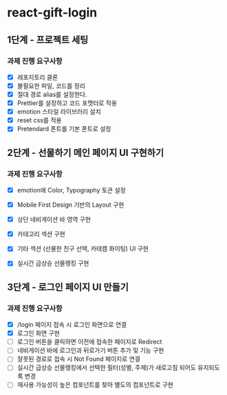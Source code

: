 # react-gift-login

## 1단계 - 프로젝트 세팅

### 과제 진행 요구사항

- [x] 레포지토리 클론
- [x] 불필요한 파일, 코드를 정리
- [x] 절대 경로 alias를 설정한다.
- [x] Prettier를 설정하고 코드 포맷터로 적용
- [x] emotion 스타일 라이브러리 설치
- [x] reset css를 적용
- [x] Pretendard 폰트를 기본 폰트로 설정

## 2단계 - 선물하기 메인 페이지 UI 구현하기

### 과제 진행 요구사항

- [x] emotion에 Color, Typography 토큰 설정
- [x] Mobile First Design 기반의 Layout 구현
- [x] 상단 네비게이션 바 영역 구현
- [x] 카테고리 섹션 구현
- [x] 기타 섹션 (선물한 친구 선택, 카테캠 화이팅) UI 구현
- [x] 실시간 급상승 선물랭킹 구현


## 3단계 - 로그인 페이지 UI 만들기

### 과제 진행 요구사항

- [x] /login 페이지 접속 시 로그인 화면으로 연결
- [x] 로그인 화면 구현
- [ ] 로그인 버튼을 클릭하면 이전에 접속한 페이지로 Redirect
- [ ] 네비게이션 바에 로그인과 뒤로가기 버튼 추가 및 기능 구현
- [ ] 잘못된 경로로 접속 시 Not Found 페이지로 연결
- [ ] 실시간 급상승 선물랭킹에서 선택한 필터(성별, 주제)가 새로고침 되어도 유지되도록 변경
- [ ] 재사용 가능성이 높은 컴포넌트를 찾아 별도의 컴포넌트로 구현
